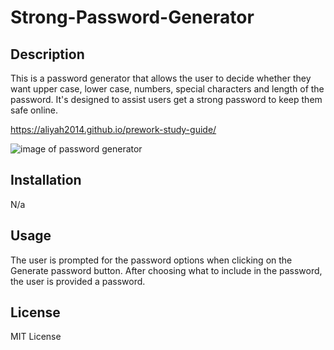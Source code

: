 # Strong-Password-Generator


## Description
This is a password generator that allows the user to decide whether they want upper case, lower case, numbers, special characters and length of the password. It's designed to assist users get a strong password to keep them safe online.

https://aliyah2014.github.io/prework-study-guide/ 


![image of password generator](//Strong-Password-Generator/assets/image2.png)

## Installation
N/a

## Usage
The user is prompted for the password options when clicking on the Generate password button. After choosing what to include in the password, the user is provided a password.

## License
MIT License